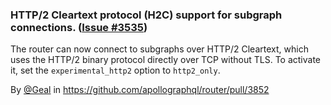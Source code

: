 ### HTTP/2 Cleartext protocol (H2C) support for subgraph connections. ([Issue #3535](https://github.com/apollographql/router/issues/3535))

The router can now connect to subgraphs over HTTP/2 Cleartext, which uses the HTTP/2 binary protocol directly over TCP without TLS. To activate it, set the `experimental_http2` option to `http2_only`.

By [@Geal](https://github.com/Geal) in https://github.com/apollographql/router/pull/3852